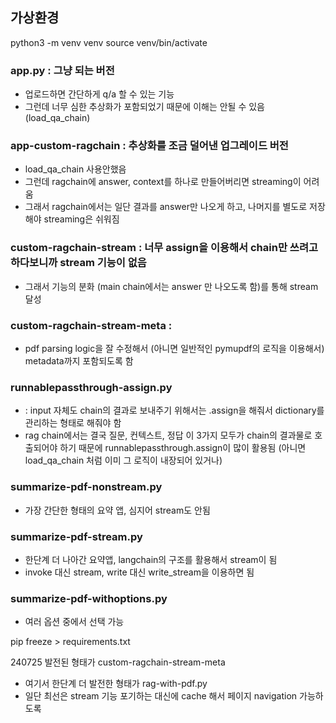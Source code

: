 ## 가상환경

python3 -m venv venv
source venv/bin/activate

### app.py : 그냥 되는 버전

- 업로드하면 간단하게 q/a 할 수 있는 기능
- 그런데 너무 심한 추상화가 포함되었기 때문에 이해는 안될 수 있음 (load_qa_chain)

### app-custom-ragchain : 추상화를 조금 덜어낸 업그레이드 버전

- load_qa_chain 사용안했음
- 그런데 ragchain에 answer, context를 하나로 만들어버리면 streaming이 어려움
- 그래서 ragchain에서는 일단 결과를 answer만 나오게 하고, 나머지를 별도로 저장해야 streaming은 쉬워짐

### custom-ragchain-stream : 너무 assign을 이용해서 chain만 쓰려고 하다보니까 stream 기능이 없음

- 그래서 기능의 분화 (main chain에서는 answer 만 나오도록 함)를 통해 stream 달성

### custom-ragchain-stream-meta :

- pdf parsing logic을 잘 수정해서 (아니면 일반적인 pymupdf의 로직을 이용해서) metadata까지 포함되도록 함

### runnablepassthrough-assign.py

- : input 자체도 chain의 결과로 보내주기 위해서는 .assign을 해줘서 dictionary를 관리하는 형태로 해줘야 함
- rag chain에서는 결국 질문, 컨텍스트, 정답 이 3가지 모두가 chain의 결과물로 호출되어야 하기 때문에 runnablepassthrough.assign이 많이 활용됨 (아니면 load_qa_chain 처럼 이미 그 로직이 내장되어 있거나)

### summarize-pdf-nonstream.py

- 가장 간단한 형태의 요약 앱, 심지어 stream도 안됨

### summarize-pdf-stream.py

- 한단계 더 나아간 요약앱, langchain의 구조를 활용해서 stream이 됨
- invoke 대신 stream, write 대신 write_stream을 이용하면 됨

### summarize-pdf-withoptions.py

- 여러 옵션 중에서 선택 가능

pip freeze > requirements.txt

240725
발전된 형태가 custom-ragchain-stream-meta

- 여기서 한단계 더 발전한 형태가 rag-with-pdf.py
- 일단 최선은 stream 기능 포기하는 대신에 cache 해서 페이지 navigation 가능하도록

